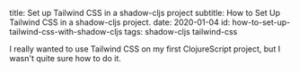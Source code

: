 title: Set up Tailwind CSS in a shadow-cljs project
subtitle: How to Set Up Tailwind CSS in a shadow-cljs project.
date: 2020-01-04
id: how-to-set-up-tailwind-css-with-shadow-cljs
tags: shadow-cljs tailwind-css

I really wanted to use Tailwind CSS on my first ClojureScript project, but I
wasn't quite sure how to do it.
